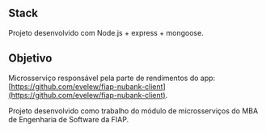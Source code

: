 ## Stack
Projeto desenvolvido com Node.js + express + mongoose.

## Objetivo

Microsserviço responsável pela parte de rendimentos do app: [https://github.com/evelew/fiap-nubank-client](https://github.com/evelew/fiap-nubank-client).

Projeto desenvolvido como trabalho do módulo de microsserviços do MBA de Engenharia de Software da FIAP.
